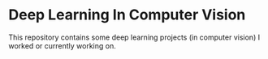 # Deep Learning In Computer Vision
This repository contains some deep learning projects (in computer vision) I worked or currently working on. 
